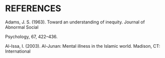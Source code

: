 # REFERENCES

Adams, J. S. (1963). Toward an understanding of inequity. Journal of Abnormal Social

Psychology, 67, 422–436.

Al-Issa, I. (2003). Al-Junan: Mental illness in the Islamic world. Madison, CT: International